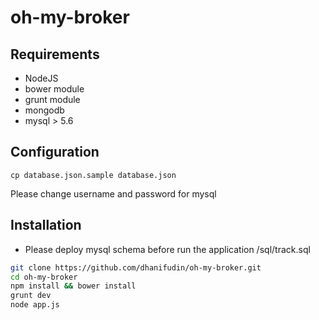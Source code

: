 # oh-my-broker

## Requirements
* NodeJS
* bower module
* grunt module
* mongodb
* mysql > 5.6

## Configuration
```
cp database.json.sample database.json
```
Please change username and password for mysql

## Installation
* Please deploy mysql schema before run the application /sql/track.sql
```bash
git clone https://github.com/dhanifudin/oh-my-broker.git
cd oh-my-broker
npm install && bower install
grunt dev
node app.js
```
